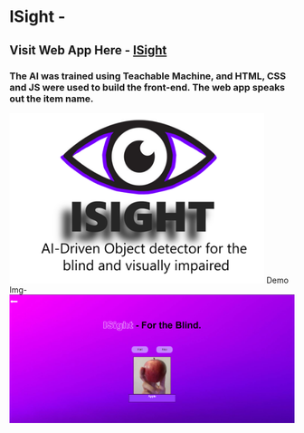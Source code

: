 # ISight -
## Visit Web App Here - <a href="chet-ag09.github.io/isight" target="_blank">ISight</a>

### The AI was trained using Teachable Machine, and HTML, CSS and JS were used to build the front-end. The web app speaks out the item name.
<img src="imgs/thumnail.png" alt="" style="height: 300px;">
Demo Img-

<img src="imgs/demo.png" alt="">
